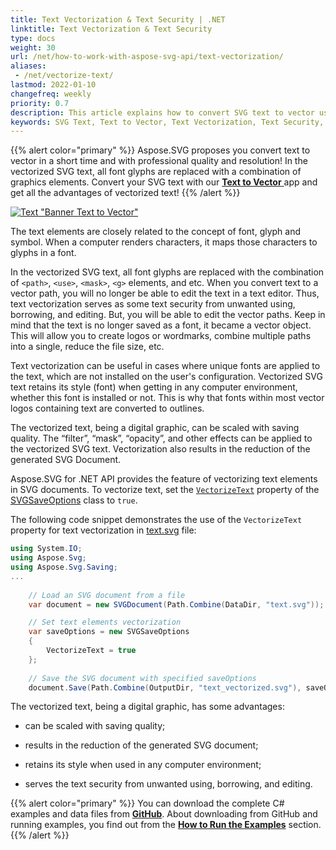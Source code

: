 ```yaml
---
title: Text Vectorization & Text Security | .NET
linktitle: Text Vectorization & Text Security
type: docs
weight: 30
url: /net/how-to-work-with-aspose-svg-api/text-vectorization/
aliases: 
 - /net/vectorize-text/ 
lastmod: 2022-01-10
changefreq: weekly
priority: 0.7
description: This article explains how to convert SVG text to vector using the VectorizeText property of the SVGSaveOptions class.
keywords: SVG Text, Text to Vector, Text Vectorization, Text Security, Vectorize Text, c# example 
---
```


<link href="./../../style.css" rel="stylesheet" type="text/css" />

{{% alert color="primary" %}} 
 Aspose.SVG proposes you convert text to vector in a short time and with professional quality and resolution! In the vectorized SVG text, all font glyphs are replaced with a combination of graphics elements. Convert your SVG text with our <a href="https://products.aspose.app/svg/text-to-vector" target="_blank">**Text to Vector** </a> app and get all the advantages of vectorized text!
{{% /alert %}} 

<a href="https://products.aspose.app/svg/text-to-vector" target="_blank">![Text "Banner Text to Vector"](./../vectorization/svg-text-vectorizer.png#center)</a>

The text elements are closely related to the concept of font, glyph and symbol. When a computer renders characters, it maps those characters to glyphs in a font.

In the vectorized SVG text, all font glyphs are replaced with the combination of `<path>`, `<use>`, `<mask>`, `<g>` elements, and etc.  When you convert text to a vector path, you will no longer be able to edit the text in a text editor. Thus, text vectorization serves as some text security from unwanted using, borrowing,  and editing.
 But, you will be able to edit the vector paths. Keep in mind that the text is no longer saved as a font, it became a vector object. This will allow you to create logos or wordmarks, combine multiple paths into a single, reduce the file size, etc.

Text vectorization can be useful in cases where unique fonts are applied to the text, which are not installed on the user's configuration. Vectorized SVG text retains its style (font) when getting in any computer environment, whether this font is installed or not. This is why that fonts within most vector logos containing text are converted to outlines.

The vectorized text, being a digital graphic, can be scaled with saving quality. The “filter”, “mask”, “opacity”, and other effects can be applied to the vectorized SVG text. Vectorization also results in the reduction of the generated SVG Document.

Aspose.SVG for .NET API provides the feature of vectorizing text elements in SVG documents. To vectorize text, set the [`VectorizeText`](https://reference.aspose.com/svg/net/aspose.svg.saving/svgsaveoptions/vectorizetext/) property of the [SVGSaveOptions](https://reference.aspose.com/svg/net/aspose.svg.saving/svgsaveoptions/) class to `true`.

The following code snippet demonstrates the use of the `VectorizeText` property for text vectorization in [text.svg](http://docs.aspose.com/svg/net/how-to-work-with-aspose-svg-api/text-vectorization/text.svg) file:
```c#
using System.IO;
using Aspose.Svg;
using Aspose.Svg.Saving;
...
    
    // Load an SVG document from a file
    var document = new SVGDocument(Path.Combine(DataDir, "text.svg"));

    // Set text elements vectorization 
    var saveOptions = new SVGSaveOptions
    {
        VectorizeText = true
    };
    
    // Save the SVG document with specified saveOptions
    document.Save(Path.Combine(OutputDir, "text_vectorized.svg"), saveOptions);
```

The vectorized text, being a digital graphic, has some advantages:
 - can be scaled with saving quality;

 - results in the reduction of the generated SVG document;

 - retains its style when used in any computer environment;

 - serves the text security from unwanted using, borrowing,  and editing.

{{% alert color="primary" %}} 
You can download the complete C# examples and data files from [**GitHub**](https://github.com/aspose-svg/Aspose.SVG-Documentation/tree/main/content/tests-net). About downloading from GitHub and running examples, you find out from the [**How to Run the Examples**](http://docs.aspose.com/svg/net/how-to-run-the-tests) section.
{{% /alert %}} 



